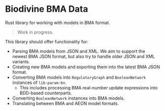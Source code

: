 # Biodivine BMA Data

Rust library for working with models in BMA format.

> Work in progress.

This library should offer functionality for:
- Parsing BMA models from JSON and XML. We aim to support the newest BMA JSON format, but also try to handle older JSON and XML variants.
- Creating new BMA models and exporting them into the latest BMA JSON format.
- Converting BMA models into `RegulatoryGraph` and `BooleanNetwork` instances of `lib-param-bn`.
  - This includes processing BMA real-number update expressions into BDD-based counterparts.
- Converting `BooleanNetwork` instances into BMA models.
- Translating between BMA and AEON model formats.